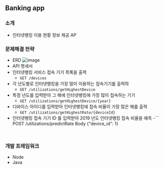 ## Banking app

### 소개
- 인터넷뱅킹 이용 현황 정보 제공 AP 

### 문제해결 전략
- ERD
![image](https://user-images.githubusercontent.com/5827617/65154570-b2a22180-da66-11e9-8fe2-f538fb54437e.png)
- API 명세서
 - 인터넷뱅킹 서비스 접속 기기 목록을 출력
    - `GET /devices`
 - 각 년도별로 인터넷뱅킹을 가장 많이 이용하는 접속기기를 출력하
    - `GET /utilizations/getHighestDevice`
 - 특정 년도를 입력받아 그 해에 인터넷뱅킹에 가장 많이 접속하는 기기
    - `GET /utilizations/getHighestDevice/{year}`
 - 디바이스 아이디를 입력받아 인터넷뱅킹에 접속 비율이 가장 많은 해를 출력
    - `GET /utilizations/getHighestRate/{deviceId}`
 - 인터넷뱅킹 접속 기기 ID 를 입력받아 2019 년도 인터넷뱅킹 접속 비율을 예측
    -```
      POST /utilizations/predictRate
      Body {"device_id": 1}
     ```


### 개발 프레임워크 
- Node
- Java
